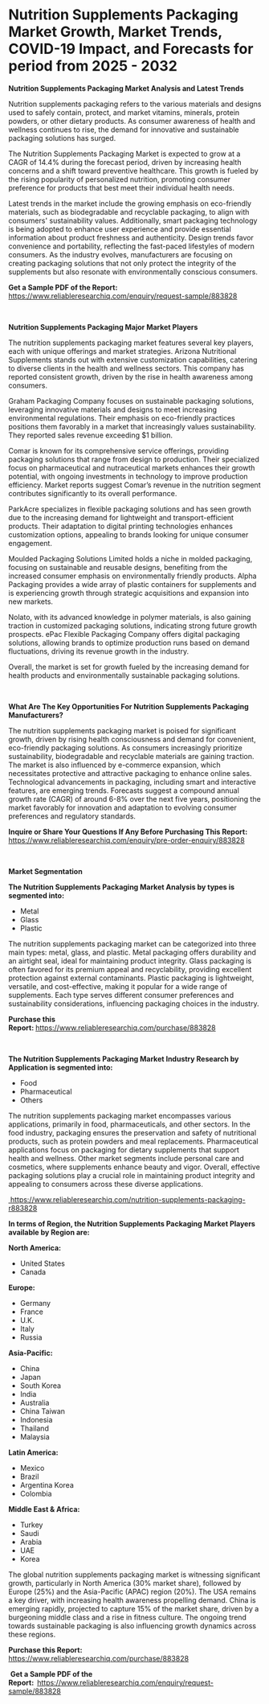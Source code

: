 <p><h1>Nutrition Supplements Packaging Market Growth, Market Trends, COVID-19 Impact, and Forecasts for period from 2025 - 2032</h1></p><p><strong>Nutrition Supplements Packaging Market Analysis and Latest Trends</strong></p>
<p><p>Nutrition supplements packaging refers to the various materials and designs used to safely contain, protect, and market vitamins, minerals, protein powders, or other dietary products. As consumer awareness of health and wellness continues to rise, the demand for innovative and sustainable packaging solutions has surged. </p><p>The Nutrition Supplements Packaging Market is expected to grow at a CAGR of 14.4% during the forecast period, driven by increasing health concerns and a shift toward preventive healthcare. This growth is fueled by the rising popularity of personalized nutrition, promoting consumer preference for products that best meet their individual health needs. </p><p>Latest trends in the market include the growing emphasis on eco-friendly materials, such as biodegradable and recyclable packaging, to align with consumers' sustainability values. Additionally, smart packaging technology is being adopted to enhance user experience and provide essential information about product freshness and authenticity. Design trends favor convenience and portability, reflecting the fast-paced lifestyles of modern consumers. As the industry evolves, manufacturers are focusing on creating packaging solutions that not only protect the integrity of the supplements but also resonate with environmentally conscious consumers.</p></p>
<p><strong>Get a Sample PDF of the Report:&nbsp;</strong> <a href="https://www.reliableresearchiq.com/enquiry/request-sample/883828?utm_campaign=1082&utm_medium=2&utm_source=Github&utm_content=ia&utm_term=19042025&utm_id=nutrition-supplements-packaging">https://www.reliableresearchiq.com/enquiry/request-sample/883828</a></p>
<p>&nbsp;</p>
<p><strong>Nutrition Supplements Packaging Major Market Players</strong></p>
<p><p>The nutrition supplements packaging market features several key players, each with unique offerings and market strategies. Arizona Nutritional Supplements stands out with extensive customization capabilities, catering to diverse clients in the health and wellness sectors. This company has reported consistent growth, driven by the rise in health awareness among consumers.</p><p>Graham Packaging Company focuses on sustainable packaging solutions, leveraging innovative materials and designs to meet increasing environmental regulations. Their emphasis on eco-friendly practices positions them favorably in a market that increasingly values sustainability. They reported sales revenue exceeding $1 billion.</p><p>Comar is known for its comprehensive service offerings, providing packaging solutions that range from design to production. Their specialized focus on pharmaceutical and nutraceutical markets enhances their growth potential, with ongoing investments in technology to improve production efficiency. Market reports suggest Comar’s revenue in the nutrition segment contributes significantly to its overall performance.</p><p>ParkAcre specializes in flexible packaging solutions and has seen growth due to the increasing demand for lightweight and transport-efficient products. Their adaptation to digital printing technologies enhances customization options, appealing to brands looking for unique consumer engagement.</p><p>Moulded Packaging Solutions Limited holds a niche in molded packaging, focusing on sustainable and reusable designs, benefiting from the increased consumer emphasis on environmentally friendly products. Alpha Packaging provides a wide array of plastic containers for supplements and is experiencing growth through strategic acquisitions and expansion into new markets.</p><p>Nolato, with its advanced knowledge in polymer materials, is also gaining traction in customized packaging solutions, indicating strong future growth prospects. ePac Flexible Packaging Company offers digital packaging solutions, allowing brands to optimize production runs based on demand fluctuations, driving its revenue growth in the industry.</p><p>Overall, the market is set for growth fueled by the increasing demand for health products and environmentally sustainable packaging solutions.</p></p>
<p>&nbsp;</p>
<p><strong>What Are The Key Opportunities For Nutrition Supplements Packaging Manufacturers?</strong></p>
<p><p>The nutrition supplements packaging market is poised for significant growth, driven by rising health consciousness and demand for convenient, eco-friendly packaging solutions. As consumers increasingly prioritize sustainability, biodegradable and recyclable materials are gaining traction. The market is also influenced by e-commerce expansion, which necessitates protective and attractive packaging to enhance online sales. Technological advancements in packaging, including smart and interactive features, are emerging trends. Forecasts suggest a compound annual growth rate (CAGR) of around 6-8% over the next five years, positioning the market favorably for innovation and adaptation to evolving consumer preferences and regulatory standards.</p></p>
<p><strong>Inquire or Share Your Questions If Any Before Purchasing This Report:</strong> <a href="https://www.reliableresearchiq.com/enquiry/pre-order-enquiry/883828?utm_campaign=1082&utm_medium=2&utm_source=Github&utm_content=ia&utm_term=19042025&utm_id=nutrition-supplements-packaging">https://www.reliableresearchiq.com/enquiry/pre-order-enquiry/883828</a></p>
<p>&nbsp;</p>
<p><strong>Market Segmentation</strong></p>
<p><strong>The Nutrition Supplements Packaging Market Analysis by types is segmented into:</strong></p>
<p><ul><li>Metal</li><li>Glass</li><li>Plastic</li></ul></p>
<p><p>The nutrition supplements packaging market can be categorized into three main types: metal, glass, and plastic. Metal packaging offers durability and an airtight seal, ideal for maintaining product integrity. Glass packaging is often favored for its premium appeal and recyclability, providing excellent protection against external contaminants. Plastic packaging is lightweight, versatile, and cost-effective, making it popular for a wide range of supplements. Each type serves different consumer preferences and sustainability considerations, influencing packaging choices in the industry.</p></p>
<p><strong>Purchase this Report:&nbsp;</strong><a href="https://www.reliableresearchiq.com/purchase/883828?utm_campaign=1082&utm_medium=2&utm_source=Github&utm_content=ia&utm_term=19042025&utm_id=nutrition-supplements-packaging">https://www.reliableresearchiq.com/purchase/883828</a></p>
<p>&nbsp;</p>
<p><strong>The Nutrition Supplements Packaging Market Industry Research by Application is segmented into:</strong></p>
<p><ul><li>Food</li><li>Pharmaceutical</li><li>Others</li></ul></p>
<p><p>The nutrition supplements packaging market encompasses various applications, primarily in food, pharmaceuticals, and other sectors. In the food industry, packaging ensures the preservation and safety of nutritional products, such as protein powders and meal replacements. Pharmaceutical applications focus on packaging for dietary supplements that support health and wellness. Other market segments include personal care and cosmetics, where supplements enhance beauty and vigor. Overall, effective packaging solutions play a crucial role in maintaining product integrity and appealing to consumers across these diverse applications.</p></p>
<p><a href="https://www.reliableresearchiq.com/nutrition-supplements-packaging-r883828?utm_campaign=1082&utm_medium=2&utm_source=Github&utm_content=ia&utm_term=19042025&utm_id=nutrition-supplements-packaging">&nbsp;https://www.reliableresearchiq.com/nutrition-supplements-packaging-r883828</a></p>
<p><strong>In terms of Region, the Nutrition Supplements Packaging Market Players available by Region are:</strong></p>
<p>
    <p> <strong> North America: </strong>
        <ul>
            <li>United States</li>
            <li>Canada</li>
        </ul>
        </p> 
    <p> <strong> Europe: </strong>
        <ul>
            <li>Germany</li>
            <li>France</li>
            <li>U.K.</li>
            <li>Italy</li>
            <li>Russia</li>
        </ul>
        </p> 
    <p> <strong> Asia-Pacific: </strong>
        <ul>
            <li>China</li>
            <li>Japan</li>
            <li>South Korea</li>
            <li>India</li>
            <li>Australia</li>
            <li>China Taiwan</li>
            <li>Indonesia</li>
            <li>Thailand</li>
            <li>Malaysia</li>
        </ul>
        </p> 
    <p> <strong> Latin America: </strong>
        <ul>
            <li>Mexico</li>
            <li>Brazil</li>
            <li>Argentina Korea</li>
            <li>Colombia</li>
        </ul>
        </p> 
    <p> <strong> Middle East & Africa: </strong>
        <ul>
            <li>Turkey</li>
            <li>Saudi</li>
            <li>Arabia</li>
            <li>UAE</li>
            <li>Korea</li>
        </ul>
    </p>
    </p>
<p><p>The global nutrition supplements packaging market is witnessing significant growth, particularly in North America (30% market share), followed by Europe (25%) and the Asia-Pacific (APAC) region (20%). The USA remains a key driver, with increasing health awareness propelling demand. China is emerging rapidly, projected to capture 15% of the market share, driven by a burgeoning middle class and a rise in fitness culture. The ongoing trend towards sustainable packaging is also influencing growth dynamics across these regions.</p></p>
<p><strong>Purchase this Report: </strong><a href="https://www.reliableresearchiq.com/purchase/883828?utm_campaign=1082&utm_medium=2&utm_source=Github&utm_content=ia&utm_term=19042025&utm_id=nutrition-supplements-packaging">https://www.reliableresearchiq.com/purchase/883828</a></p>
<p>&nbsp;<strong>Get a Sample PDF of the Report:&nbsp;&nbsp;</strong><a href="https://www.reliableresearchiq.com/enquiry/request-sample/883828?utm_campaign=1082&utm_medium=2&utm_source=Github&utm_content=ia&utm_term=19042025&utm_id=nutrition-supplements-packaging">https://www.reliableresearchiq.com/enquiry/request-sample/883828</a></p>
<p><strong></strong></p>
<p><p></p><p></p><p></p></p>